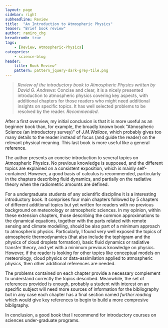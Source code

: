 ```yaml
---
layout: page
sidebar: right
subheadline: Review
title:  "An Introduction to Atmospheric Physics"
teaser: "Brief book review"
author: ramiro_chg
breadcrumb: true
tags:
    - [Review, Atmospheric-Physics]
categories:
    - science-blog
header:
    title: Book Review"
    pattern: pattern_jquery-dark-grey-tile.png
---
```


> *Review of the introductory book to Atmospheric Physics written by David G. Andrews*: Concise and clear, it is a nicely presented introduction to atmospheric physics covering key aspects, with additional chapters for those readers who might need additional insights on specific topics. It has well selected problems to be resolved by the reader. *Recommended*.

After a first overview, my initial conclusion is that it is more useful as an beginner book than, for example, the broadly known book "Atmospheric Science (an introductory survey)" of *J.M.Wallace*, which probably gives too many details to the reader instead of focus (and guide the reader) on the relevant physical meaning. This last book is more useful like a general reference.

The author presents an concise introduction to several topics on Atmospheric Physics. No previous knowledge is supposed, and the different topics are explained on a consistent exposition, which is mainly self-contained. However, a good basis of calculus is recommended, particularly in the chapters describing fluid dynamics, and partially on the radiative theory when the radiometric amounts are defined. 

For a undergraduate students of any scientific discipline it is a interesting introductory book. It comprises four main chapters followed by 5 chapters of different additional topics but yet written for readers with no previous background on meteorology or atmospheric sciences. In my opinion, within these extension chapters, those describing the common approximations to the dynamical equations, together with the parts related with remote sensing and climate modelling, should be also part of a minimum approach to atmospheric physics. Particularly, I found very well exposed the topics of atmospheric thermodynamics (that also include the tephigram and the physics of cloud droplets formation), basic fluid dynamics or radiative transfer theory, and yet with a minimum previous knowledge on physics. However, if the reader is looking for other topics like conceptual models on meteorology, cloud physics or data-assimilation applied to atmospheric physics, then other additional references are needed.

The problems contained on each chapter provide a necessary complement to understand correctly the topics described. Meanwhile, the set of references provided is enough, probably a student with interest on an specific subject will need more sources of information for the bibliography but in any case each chapter has a final section named *further reading* which would give key references to begin to build a more compresive bibligraphy.

In conclusion, a good book that I recommend for introductory courses on sciences under-graduate programs.
